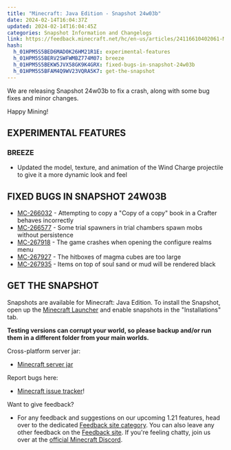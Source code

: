 ```yaml
---
title: "Minecraft: Java Edition - Snapshot 24w03b"
date: 2024-02-14T16:04:37Z
updated: 2024-02-14T16:04:45Z
categories: Snapshot Information and Changelogs
link: https://feedback.minecraft.net/hc/en-us/articles/24116610402061-Minecraft-Java-Edition-Snapshot-24w03b
hash:
  h_01HPM5S5BED6MAD0K26HM21R1E: experimental-features
  h_01HPM5S5BERV2SWFWMBZ774M07: breeze
  h_01HPM5S5BEKW5JVX58GK9K4GRX: fixed-bugs-in-snapshot-24w03b
  h_01HPM5S5BFAM4Q9WV23VQRA5K7: get-the-snapshot
---
```


We are releasing Snapshot 24w03b to fix a crash, along with some bug fixes and minor changes.

Happy Mining!

## EXPERIMENTAL FEATURES

### BREEZE

- Updated the model, texture, and animation of the Wind Charge projectile to give it a more dynamic look and feel

## FIXED BUGS IN SNAPSHOT 24W03B

- [MC-266032](https://bugs.mojang.com/browse/MC-266032) - Attempting to copy a "Copy of a copy" book in a Crafter behaves incorrectly
- [MC-266577](https://bugs.mojang.com/browse/MC-266577) - Some trial spawners in trial chambers spawn mobs without persistence
- [MC-267918](https://bugs.mojang.com/browse/MC-267918) - The game crashes when opening the configure realms menu
- [MC-267927](https://bugs.mojang.com/browse/MC-267927) - The hitboxes of magma cubes are too large
- [MC-267935](https://bugs.mojang.com/browse/MC-267935) - Items on top of soul sand or mud will be rendered black

## GET THE SNAPSHOT

Snapshots are available for Minecraft: Java Edition. To install the Snapshot, open up the [Minecraft Launcher](https://www.minecraft.net/download.html) and enable snapshots in the "Installations" tab.

**Testing versions can corrupt your world, so please backup and/or run them in a different folder from your main worlds.**

Cross-platform server jar:

- [Minecraft server jar](https://piston-data.mojang.com/v1/objects/5b9a529dc40d8394cbd6203a8ebe66c8e2f86fd4/server.jar)

Report bugs here:

- [Minecraft issue tracker](https://bugs.mojang.com/projects/MC/summary)!

Want to give feedback?

- For any feedback and suggestions on our upcoming 1.21 features, head over to the dedicated [Feedback site category](https://aka.ms/Minecraft121Feedback). You can also leave any other feedback on the [Feedback site](https://feedback.minecraft.net/). If you're feeling chatty, join us over at the [official Minecraft Discord](https://discordapp.com/invite/minecraft).
